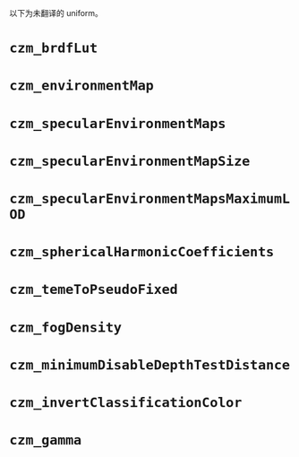 以下为未翻译的 uniform。



# `czm_brdfLut`



# `czm_environmentMap`



# `czm_specularEnvironmentMaps`



# `czm_specularEnvironmentMapSize`



# `czm_specularEnvironmentMapsMaximumLOD`



# `czm_sphericalHarmonicCoefficients`



# `czm_temeToPseudoFixed`



# `czm_fogDensity`



# `czm_minimumDisableDepthTestDistance`



# `czm_invertClassificationColor`



# `czm_gamma`